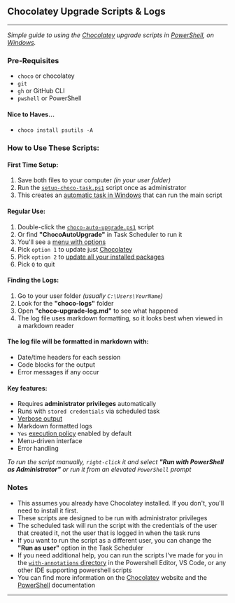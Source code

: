 ## Chocolatey Upgrade Scripts & Logs
---
_Simple guide to using the [Chocolatey](https://chocolatey.org/) upgrade scripts in [PowerShell](https://learn.microsoft.com/en-us/powershell/), on [Windows](https://www.microsoft.com/en-us/windows)._

### Pre-Requisites
- `choco` or chocolatey
- `git`
- `gh` or GitHub CLI
- `pwshell` or PowerShell

#### Nice to Haves...
- `choco install psutils -A`

### How to Use These Scripts:
#### First Time Setup:
1. Save both files to your computer _(in your user folder)_
2. Run the [`setup-choco-task.ps1`](setup-choco-task.ps1) script once as administrator
3. This creates an [automatic task in Windows](https://learn.microsoft.com/en-us/windows/win32/taskschd/task-scheduler-start-a-task-on-a-schedule?redirectedfrom=MSDN) that can run the main script

#### Regular Use:
1. Double-click the [`choco-auto-upgrade.ps1`](choco-auto-upgrade.ps1) script
2. Or find **"ChocoAutoUpgrade"** in Task Scheduler to run it
3. You'll see a [menu with options](https://learn.microsoft.com/en-us/powershell/module/microsoft.powershell.utility/write-host?view=powershell-7.4)
4. Pick `option 1` to update just [Chocolatey](https://chocolatey.org/)
5. Pick `option 2` to [update all your installed packages](https://docs.chocolatey.org/en-us/choco/commands/upgrade)
6. Pick `Q` to quit

#### Finding the Logs:
1. Go to your user folder _(usually `C:\Users\YourName`)_
2. Look for the **"choco-logs"** folder
3. Open **"choco-upgrade-log.md"** to see what happened
4. The log file uses markdown formatting, so it looks best when viewed in a markdown reader

#### The log file will be formatted in markdown with:
- Date/time headers for each session
- Code blocks for the output
- Error messages if any occur

#### Key features:
- Requires **administrator privileges** automatically
- Runs with `stored credentials` via scheduled task
- [Verbose output](https://learn.microsoft.com/en-us/powershell/module/microsoft.powershell.core/about/about_output_and_message_tracing?view=powershell-7.4)
- Markdown formatted logs
- `Yes` [execution policy](https://learn.microsoft.com/en-us/powershell/module/microsoft.powershell.core/about/about_execution_policies?view=powershell-7.4) enabled by default
- Menu-driven interface
- Error handling

_To run the script manually, `right-click` it and select **"Run with PowerShell as Administrator"** or run it from an elevated `PowerShell` prompt_

### Notes
- This assumes you already have Chocolatey installed. If you don't, you'll need to install it first.
- These scripts are designed to be run with administrator privileges
- The scheduled task will run the script with the credentials of the user that created it, not the user that is logged in when the task runs
- If you want to run the script as a different user, you can change the **"Run as user"** option in the Task Scheduler
- If you need additional help, you can run the scripts I've made for you in the [`with-annotations` directory](../chocolatey/with-annotations/) in the Powershell Editor, VS Code, or any other IDE supporting powershell scripts
- You can find more information on the [Chocolatey](https://chocolatey.org/) website and the [PowerShell](https://learn.microsoft.com/en-us/powershell/scripting/overview) documentation

---

